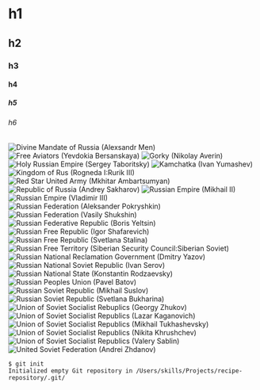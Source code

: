 # h1
## h2
### h3
#### h4
##### h5
###### h6
![Divine Mandate of Russia (Alexsandr Men)](https://user-images.githubusercontent.com/90443659/210169884-37726d0a-c2b0-4e65-bb13-20f735d9eb21.jpg)
![Free Aviators (Yevdokia Bersanskaya)](https://user-images.githubusercontent.com/90443659/210169885-0d8516c8-6dbd-4fea-878e-1cee1c50fc63.jpg)
![Gorky (Nikolay Averin)](https://user-images.githubusercontent.com/90443659/210169887-2ae3415c-b3a5-40f3-a5bb-a29ba976a8e0.jpg)
![Holy Russian Empire (Sergey Taboritsky)](https://user-images.githubusercontent.com/90443659/210169891-050a57a2-b444-40e5-89cc-6a93e7123624.jpg)
![Kamchatka (Ivan Yumashev)](https://user-images.githubusercontent.com/90443659/210169893-f81907d2-ff9e-496d-8ea7-f600d09a9363.jpg)
![Kingdom of Rus (Rogneda I:Rurik III)](https://user-images.githubusercontent.com/90443659/210169895-62a39000-76f0-490f-b964-5d593e9b6b01.jpg)
![Red Star United Army (Mkhitar Ambartsumyan)](https://user-images.githubusercontent.com/90443659/210169896-7c54b539-1f18-4f38-85b6-589d7fa212d2.jpg)
![Republic of Russia (Andrey Sakharov)](https://user-images.githubusercontent.com/90443659/210169899-f43cded6-b2f4-449e-aa03-579edd7594fb.jpg)
![Russian Empire (Mikhail II)](https://user-images.githubusercontent.com/90443659/210169902-c3b7e234-9f53-4a3a-9703-df0aa2818498.jpg)
![Russian Empire (Vladimir III)](https://user-images.githubusercontent.com/90443659/210169904-ab582449-218a-439b-8f9a-761c8fdbe430.jpg)
![Russian Federation (Aleksander Pokryshkin)](https://user-images.githubusercontent.com/90443659/210169908-2c895616-03c5-45d8-b3e3-0303149e91db.jpg)
![Russian Federation (Vasily Shukshin)](https://user-images.githubusercontent.com/90443659/210169910-46ca2aad-155b-4b84-9c15-4fd5c2cffef9.jpg)
![Russian Federative Republic (Boris Yeltsin)](https://user-images.githubusercontent.com/90443659/210169912-cad11030-3dd3-4d57-a30d-9c4dfb884085.jpg)
![Russian Free Republic (Igor Shafarevich)](https://user-images.githubusercontent.com/90443659/210169914-82f4bf42-466b-4a7d-91ec-28e09873a491.jpg)
![Russian Free Republic (Svetlana Stalina)](https://user-images.githubusercontent.com/90443659/210169918-48ae8b97-7b60-4a7a-9f7b-7db73159d07b.jpg)
![Russian Free Territory (Siberian Security Council:Siberian Soviet)](https://user-images.githubusercontent.com/90443659/210169921-6b82f2aa-aa36-48a1-acdf-a82dd6c177fe.jpg)
![Russian National Reclamation Government (Dmitry Yazov)](https://user-images.githubusercontent.com/90443659/210169923-341007f7-a278-4316-ab4a-606adb04a673.jpg)
![Russian National Soviet Republic (Ivan Serov)](https://user-images.githubusercontent.com/90443659/210169926-82ff7072-c446-4471-ba3b-dc4c6bfbf9bd.jpg)
![Russian National State (Konstantin Rodzaevsky)](https://user-images.githubusercontent.com/90443659/210169928-4435a964-9863-4e08-b65f-dbf1f25424a3.jpg)
![Russian Peoples Union (Pavel Batov)](https://user-images.githubusercontent.com/90443659/210169930-e81c1e58-e349-45be-a999-ae2b604411c9.jpg)
![Russian Soviet Republic (Mikhail Suslov)](https://user-images.githubusercontent.com/90443659/210169932-0c639de9-cb34-4187-a8da-fcae1d0b01e6.jpg)
![Russian Soviet Republic (Svetlana Bukharina)](https://user-images.githubusercontent.com/90443659/210169933-32dcb325-2b09-49bd-9812-2e95d6e1494e.jpg)
![Union of Soviet Socialist Rebuplics (Georgy Zhukov)](https://user-images.githubusercontent.com/90443659/210169936-f3dd3950-e56e-447a-8fc5-0e4bafb0697b.jpg)
![Union of Soviet Socialist Republics (Lazar Kaganovich)](https://user-images.githubusercontent.com/90443659/210169938-d21df38e-0284-43d5-94c8-788c6eaefb00.jpg)
![Union of Soviet Socialist Republics (Mikhail Tukhashevsky)](https://user-images.githubusercontent.com/90443659/210169941-53abdf3c-9ae5-4ff3-9fe3-8567980e4b02.jpg)
![Union of Soviet Socialist Republics (Nikita Khrushchev)](https://user-images.githubusercontent.com/90443659/210169943-c526f7a7-315b-4444-b9c4-f02e7f6c445b.jpg)
![Union of Soviet Socialist Republics (Valery Sablin)](https://user-images.githubusercontent.com/90443659/210169944-baa60953-2bab-4f12-a355-1d194da3b35a.jpg)
![United Soviet Federation (Andrei Zhdanov)](https://user-images.githubusercontent.com/90443659/210169947-9c270a7e-bded-49fb-a784-1482c5fb48d0.jpg)
```
$ git init
Initialized empty Git repository in /Users/skills/Projects/recipe-repository/.git/
```
